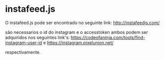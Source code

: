 # instafeed.js

O instafeed.js pode ser encontrado no seguinte link: 
http://instafeedjs.com/

são necessarios o id do instagram e o accesstoken
ambos podem ser adquiridos nos seguintes link's:
https://codeofaninja.com/tools/find-instagram-user-id 
e 
https://instagram.pixelunion.net/

respectivamente.
